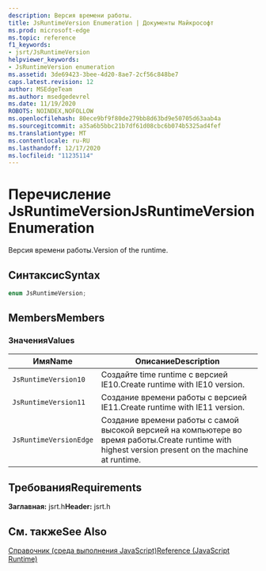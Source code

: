 ```yaml
---
description: Версия времени работы.
title: JsRuntimeVersion Enumeration | Документы Майкрософт
ms.prod: microsoft-edge
ms.topic: reference
f1_keywords:
- jsrt/JsRuntimeVersion
helpviewer_keywords:
- JsRuntimeVersion enumeration
ms.assetid: 3de69423-3bee-4d20-8ae7-2cf56c848be7
caps.latest.revision: 12
author: MSEdgeTeam
ms.author: msedgedevrel
ms.date: 11/19/2020
ROBOTS: NOINDEX,NOFOLLOW
ms.openlocfilehash: 80ece9bf9f80de279bb8d63bd9e50705d63aab4a
ms.sourcegitcommit: a35a6b5bbc21b7df61d08cbc6b074b5325ad4fef
ms.translationtype: MT
ms.contentlocale: ru-RU
ms.lasthandoff: 12/17/2020
ms.locfileid: "11235114"
---
```

# <span data-ttu-id="62924-103">Перечисление JsRuntimeVersion</span><span class="sxs-lookup"><span data-stu-id="62924-103">JsRuntimeVersion Enumeration</span></span>

<span data-ttu-id="62924-104">Версия времени работы.</span><span class="sxs-lookup"><span data-stu-id="62924-104">Version of the runtime.</span></span>  
  
## <span data-ttu-id="62924-105">Синтаксис</span><span class="sxs-lookup"><span data-stu-id="62924-105">Syntax</span></span>  
  
```cpp  
enum JsRuntimeVersion;  
```  
  
## <span data-ttu-id="62924-106">Members</span><span class="sxs-lookup"><span data-stu-id="62924-106">Members</span></span>  
  
### <span data-ttu-id="62924-107">Значения</span><span class="sxs-lookup"><span data-stu-id="62924-107">Values</span></span>  
  
|<span data-ttu-id="62924-108">Имя</span><span class="sxs-lookup"><span data-stu-id="62924-108">Name</span></span>|<span data-ttu-id="62924-109">Описание</span><span class="sxs-lookup"><span data-stu-id="62924-109">Description</span></span>|  
|----------|-----------------|  
|`JsRuntimeVersion10`|<span data-ttu-id="62924-110">Создайте time runtime с версией IE10.</span><span class="sxs-lookup"><span data-stu-id="62924-110">Create runtime with IE10 version.</span></span>|  
|`JsRuntimeVersion11`|<span data-ttu-id="62924-111">Создание времени работы с версией IE11.</span><span class="sxs-lookup"><span data-stu-id="62924-111">Create runtime with IE11 version.</span></span>|  
|`JsRuntimeVersionEdge`|<span data-ttu-id="62924-112">Создание времени работы с самой высокой версией на компьютере во время работы.</span><span class="sxs-lookup"><span data-stu-id="62924-112">Create runtime with highest version present on the machine at runtime.</span></span>|  
  
## <span data-ttu-id="62924-113">Требования</span><span class="sxs-lookup"><span data-stu-id="62924-113">Requirements</span></span>  
 <span data-ttu-id="62924-114">**Заглавная:** jsrt.h</span><span class="sxs-lookup"><span data-stu-id="62924-114">**Header:** jsrt.h</span></span>  
  
## <span data-ttu-id="62924-115">См. также</span><span class="sxs-lookup"><span data-stu-id="62924-115">See Also</span></span>  
 [<span data-ttu-id="62924-116">Справочник (среда выполнения JavaScript)</span><span class="sxs-lookup"><span data-stu-id="62924-116">Reference (JavaScript Runtime)</span></span>](../chakra-hosting/reference-javascript-runtime.md)
